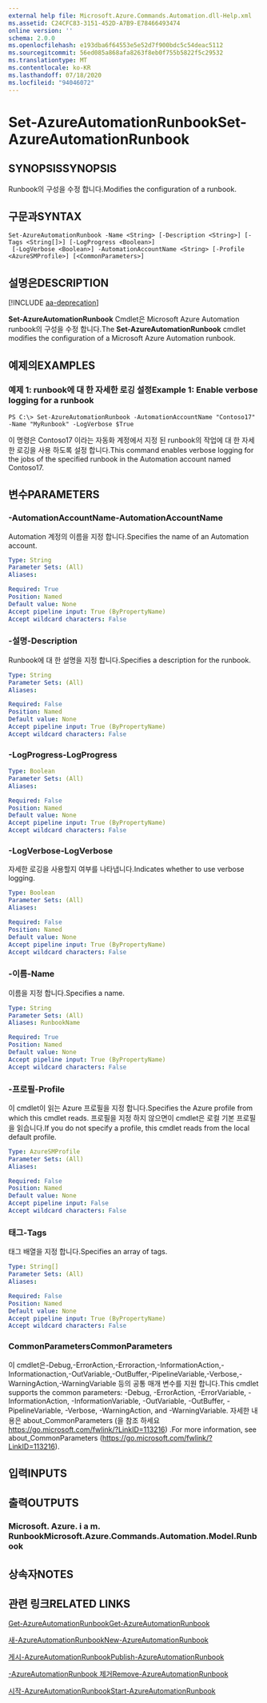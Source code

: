 ```yaml
---
external help file: Microsoft.Azure.Commands.Automation.dll-Help.xml
ms.assetid: C24CFC83-3151-452D-A7B9-E78466493474
online version: ''
schema: 2.0.0
ms.openlocfilehash: e193dba6f64553e5e52d7f900bdc5c54deac5112
ms.sourcegitcommit: 56ed085a868afa8263f8eb0f755b5822f5c29532
ms.translationtype: MT
ms.contentlocale: ko-KR
ms.lasthandoff: 07/18/2020
ms.locfileid: "94046072"
---
```

# <span data-ttu-id="770a9-101">Set-AzureAutomationRunbook</span><span class="sxs-lookup"><span data-stu-id="770a9-101">Set-AzureAutomationRunbook</span></span>

## <span data-ttu-id="770a9-102">SYNOPSIS</span><span class="sxs-lookup"><span data-stu-id="770a9-102">SYNOPSIS</span></span>

<span data-ttu-id="770a9-103">Runbook의 구성을 수정 합니다.</span><span class="sxs-lookup"><span data-stu-id="770a9-103">Modifies the configuration of a runbook.</span></span>

## <span data-ttu-id="770a9-104">구문과</span><span class="sxs-lookup"><span data-stu-id="770a9-104">SYNTAX</span></span>

```
Set-AzureAutomationRunbook -Name <String> [-Description <String>] [-Tags <String[]>] [-LogProgress <Boolean>]
 [-LogVerbose <Boolean>] -AutomationAccountName <String> [-Profile <AzureSMProfile>] [<CommonParameters>]
```

## <span data-ttu-id="770a9-105">설명은</span><span class="sxs-lookup"><span data-stu-id="770a9-105">DESCRIPTION</span></span>

[!INCLUDE [aa-deprecation](../include/aa-deprecation.md)]

<span data-ttu-id="770a9-106">**Set-AzureAutomationRunbook** Cmdlet은 Microsoft Azure Automation runbook의 구성을 수정 합니다.</span><span class="sxs-lookup"><span data-stu-id="770a9-106">The **Set-AzureAutomationRunbook** cmdlet modifies the configuration of a Microsoft Azure Automation runbook.</span></span>

## <span data-ttu-id="770a9-107">예제의</span><span class="sxs-lookup"><span data-stu-id="770a9-107">EXAMPLES</span></span>

### <span data-ttu-id="770a9-108">예제 1: runbook에 대 한 자세한 로깅 설정</span><span class="sxs-lookup"><span data-stu-id="770a9-108">Example 1: Enable verbose logging for a runbook</span></span>
```
PS C:\> Set-AzureAutomationRunbook -AutomationAccountName "Contoso17" -Name "MyRunbook" -LogVerbose $True
```

<span data-ttu-id="770a9-109">이 명령은 Contoso17 이라는 자동화 계정에서 지정 된 runbook의 작업에 대 한 자세한 로깅을 사용 하도록 설정 합니다.</span><span class="sxs-lookup"><span data-stu-id="770a9-109">This command enables verbose logging for the jobs of the specified runbook in the Automation account named Contoso17.</span></span>

## <span data-ttu-id="770a9-110">변수</span><span class="sxs-lookup"><span data-stu-id="770a9-110">PARAMETERS</span></span>

### <span data-ttu-id="770a9-111">-AutomationAccountName</span><span class="sxs-lookup"><span data-stu-id="770a9-111">-AutomationAccountName</span></span>
<span data-ttu-id="770a9-112">Automation 계정의 이름을 지정 합니다.</span><span class="sxs-lookup"><span data-stu-id="770a9-112">Specifies the name of an Automation account.</span></span>

```yaml
Type: String
Parameter Sets: (All)
Aliases: 

Required: True
Position: Named
Default value: None
Accept pipeline input: True (ByPropertyName)
Accept wildcard characters: False
```

### <span data-ttu-id="770a9-113">-설명</span><span class="sxs-lookup"><span data-stu-id="770a9-113">-Description</span></span>
<span data-ttu-id="770a9-114">Runbook에 대 한 설명을 지정 합니다.</span><span class="sxs-lookup"><span data-stu-id="770a9-114">Specifies a description for the runbook.</span></span>

```yaml
Type: String
Parameter Sets: (All)
Aliases: 

Required: False
Position: Named
Default value: None
Accept pipeline input: True (ByPropertyName)
Accept wildcard characters: False
```

### <span data-ttu-id="770a9-115">-LogProgress</span><span class="sxs-lookup"><span data-stu-id="770a9-115">-LogProgress</span></span>
```yaml
Type: Boolean
Parameter Sets: (All)
Aliases: 

Required: False
Position: Named
Default value: None
Accept pipeline input: True (ByPropertyName)
Accept wildcard characters: False
```

### <span data-ttu-id="770a9-116">-LogVerbose</span><span class="sxs-lookup"><span data-stu-id="770a9-116">-LogVerbose</span></span>
<span data-ttu-id="770a9-117">자세한 로깅을 사용할지 여부를 나타냅니다.</span><span class="sxs-lookup"><span data-stu-id="770a9-117">Indicates whether to use verbose logging.</span></span>

```yaml
Type: Boolean
Parameter Sets: (All)
Aliases: 

Required: False
Position: Named
Default value: None
Accept pipeline input: True (ByPropertyName)
Accept wildcard characters: False
```

### <span data-ttu-id="770a9-118">-이름</span><span class="sxs-lookup"><span data-stu-id="770a9-118">-Name</span></span>
<span data-ttu-id="770a9-119">이름을 지정 합니다.</span><span class="sxs-lookup"><span data-stu-id="770a9-119">Specifies a name.</span></span>

```yaml
Type: String
Parameter Sets: (All)
Aliases: RunbookName

Required: True
Position: Named
Default value: None
Accept pipeline input: True (ByPropertyName)
Accept wildcard characters: False
```

### <span data-ttu-id="770a9-120">-프로필</span><span class="sxs-lookup"><span data-stu-id="770a9-120">-Profile</span></span>
<span data-ttu-id="770a9-121">이 cmdlet이 읽는 Azure 프로필을 지정 합니다.</span><span class="sxs-lookup"><span data-stu-id="770a9-121">Specifies the Azure profile from which this cmdlet reads.</span></span>
<span data-ttu-id="770a9-122">프로필을 지정 하지 않으면이 cmdlet은 로컬 기본 프로필을 읽습니다.</span><span class="sxs-lookup"><span data-stu-id="770a9-122">If you do not specify a profile, this cmdlet reads from the local default profile.</span></span>

```yaml
Type: AzureSMProfile
Parameter Sets: (All)
Aliases: 

Required: False
Position: Named
Default value: None
Accept pipeline input: False
Accept wildcard characters: False
```

### <span data-ttu-id="770a9-123">태그</span><span class="sxs-lookup"><span data-stu-id="770a9-123">-Tags</span></span>
<span data-ttu-id="770a9-124">태그 배열을 지정 합니다.</span><span class="sxs-lookup"><span data-stu-id="770a9-124">Specifies an array of tags.</span></span>

```yaml
Type: String[]
Parameter Sets: (All)
Aliases: 

Required: False
Position: Named
Default value: None
Accept pipeline input: True (ByPropertyName)
Accept wildcard characters: False
```

### <span data-ttu-id="770a9-125">CommonParameters</span><span class="sxs-lookup"><span data-stu-id="770a9-125">CommonParameters</span></span>
<span data-ttu-id="770a9-126">이 cmdlet은-Debug,-ErrorAction,-Erroraction,-InformationAction,-Informationaction,-OutVariable,-OutBuffer,-PipelineVariable,-Verbose,-WarningAction,-WarningVariable 등의 공통 매개 변수를 지원 합니다.</span><span class="sxs-lookup"><span data-stu-id="770a9-126">This cmdlet supports the common parameters: -Debug, -ErrorAction, -ErrorVariable, -InformationAction, -InformationVariable, -OutVariable, -OutBuffer, -PipelineVariable, -Verbose, -WarningAction, and -WarningVariable.</span></span> <span data-ttu-id="770a9-127">자세한 내용은 about_CommonParameters (을 참조 하세요 https://go.microsoft.com/fwlink/?LinkID=113216) .</span><span class="sxs-lookup"><span data-stu-id="770a9-127">For more information, see about_CommonParameters (https://go.microsoft.com/fwlink/?LinkID=113216).</span></span>

## <span data-ttu-id="770a9-128">입력</span><span class="sxs-lookup"><span data-stu-id="770a9-128">INPUTS</span></span>

## <span data-ttu-id="770a9-129">출력</span><span class="sxs-lookup"><span data-stu-id="770a9-129">OUTPUTS</span></span>

### <span data-ttu-id="770a9-130">Microsoft. Azure. i a m. Runbook</span><span class="sxs-lookup"><span data-stu-id="770a9-130">Microsoft.Azure.Commands.Automation.Model.Runbook</span></span>

## <span data-ttu-id="770a9-131">상속자</span><span class="sxs-lookup"><span data-stu-id="770a9-131">NOTES</span></span>

## <span data-ttu-id="770a9-132">관련 링크</span><span class="sxs-lookup"><span data-stu-id="770a9-132">RELATED LINKS</span></span>

[<span data-ttu-id="770a9-133">Get-AzureAutomationRunbook</span><span class="sxs-lookup"><span data-stu-id="770a9-133">Get-AzureAutomationRunbook</span></span>](./Get-AzureAutomationRunbook.md)

[<span data-ttu-id="770a9-134">새-AzureAutomationRunbook</span><span class="sxs-lookup"><span data-stu-id="770a9-134">New-AzureAutomationRunbook</span></span>](./New-AzureAutomationRunbook.md)

[<span data-ttu-id="770a9-135">게시-AzureAutomationRunbook</span><span class="sxs-lookup"><span data-stu-id="770a9-135">Publish-AzureAutomationRunbook</span></span>](./Publish-AzureAutomationRunbook.md)

[<span data-ttu-id="770a9-136">-AzureAutomationRunbook 제거</span><span class="sxs-lookup"><span data-stu-id="770a9-136">Remove-AzureAutomationRunbook</span></span>](./Remove-AzureAutomationRunbook.md)

[<span data-ttu-id="770a9-137">시작-AzureAutomationRunbook</span><span class="sxs-lookup"><span data-stu-id="770a9-137">Start-AzureAutomationRunbook</span></span>](./Start-AzureAutomationRunbook.md)


